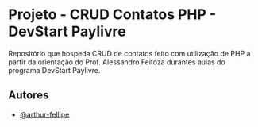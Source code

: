 
# Projeto - CRUD Contatos PHP - DevStart Paylivre

Repositório que hospeda CRUD de contatos feito com utilização de PHP a partir da orientação do Prof. Alessandro Feitoza durantes aulas do programa DevStart Paylivre.

## Autores

- [@arthur-fellipe](https://www.github.com/arthur-fellipe)
